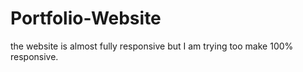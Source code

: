 # Portfolio-Website

the website is almost fully responsive but I am trying too make 100% responsive.
